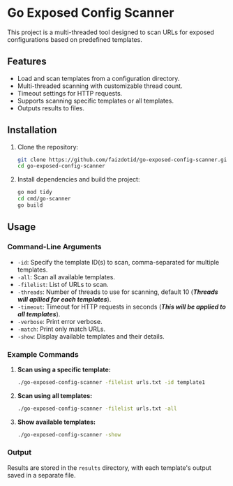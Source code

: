 # Go Exposed Config Scanner

This project is a multi-threaded tool designed to scan URLs for exposed configurations based on predefined templates.

## Features

- Load and scan templates from a configuration directory.
- Multi-threaded scanning with customizable thread count.
- Timeout settings for HTTP requests.
- Supports scanning specific templates or all templates.
- Outputs results to files.

## Installation

1. Clone the repository:

   ```bash
   git clone https://github.com/faizdotid/go-exposed-config-scanner.git
   cd go-exposed-config-scanner
   ```

2. Install dependencies and build the project:

   ```bash
   go mod tidy
   cd cmd/go-scanner
   go build
   ```

## Usage

### Command-Line Arguments

- `-id`: Specify the template ID(s) to scan, comma-separated for multiple templates.
- `-all`: Scan all available templates.
- `-filelist`: List of URLs to scan.
- `-threads`: Number of threads to use for scanning, default 10 (***Threads will apllied for each templates***).
- `-timeout`: Timeout for HTTP requests in seconds (***This will be applied to all templates***).
- `-verbose`: Print error verbose.
- `-match`: Print only match URLs.
- `-show`: Display available templates and their details.

### Example Commands

1. **Scan using a specific template:**

   ```bash
   ./go-exposed-config-scanner -filelist urls.txt -id template1
   ```

2. **Scan using all templates:**

   ```bash
   ./go-exposed-config-scanner -filelist urls.txt -all
   ```

3. **Show available templates:**

   ```bash
   ./go-exposed-config-scanner -show
   ```

### Output

Results are stored in the `results` directory, with each template's output saved in a separate file.
